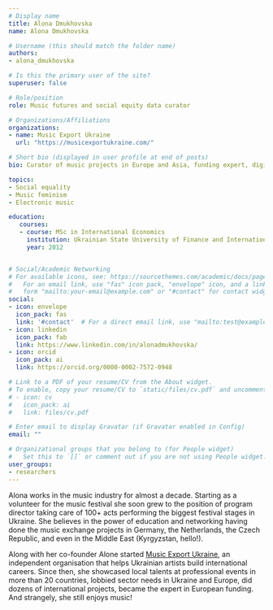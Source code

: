 ```yaml
---
# Display name
title: Alona Dmukhovska
name: Alona Dmukhovska

# Username (this should match the folder name)
authors:
- alona_dmukhovska

# Is this the primary user of the site?
superuser: false

# Role/position
role: Music futures and social equity data curator

# Organizations/Affiliations
organizations:
- name: Music Export Ukraine
  url: "https://musicexportukraine.com/"

# Short bio (displayed in user profile at end of posts)
bio: Curator of music projects in Europe and Asia, funding expert, digital enthusiast, co-founder Music Export Ukraine.

topics:
- Social equality
- Music feminism
- Electronic music

education:
   courses:
   - course: MSc in International Economics
     institution: Ukrainian State University of Finance and International Trade
     year: 2012


# Social/Academic Networking
# For available icons, see: https://sourcethemes.com/academic/docs/page-builder/#icons
#   For an email link, use "fas" icon pack, "envelope" icon, and a link in the
#   form "mailto:your-email@example.com" or "#contact" for contact widget.
social:
- icon: envelope
  icon_pack: fas
  link: '#contact'  # For a direct email link, use "mailto:test@example.org".
- icon: linkedin
  icon_pack: fab
  link: https://www.linkedin.com/in/alonadmukhovska/
- icon: orcid
  icon_pack: ai
  link: https://orcid.org/0000-0002-7572-0948

# Link to a PDF of your resume/CV from the About widget.
# To enable, copy your resume/CV to `static/files/cv.pdf` and uncomment the lines below.
# - icon: cv
#   icon_pack: ai
#   link: files/cv.pdf

# Enter email to display Gravatar (if Gravatar enabled in Config)
email: ""

# Organizational groups that you belong to (for People widget)
#   Set this to `[]` or comment out if you are not using People widget.
user_groups:
- researchers
---
```


Alona works in the music industry for almost a decade. Starting as a volunteer for the music festival she soon grew to the position of program director taking care of 100+ acts performing the biggest festival stages in Ukraine. She believes in the power of education and networking having done the music exchange projects in Germany, the Netherlands, the Czech Republic, and even in the Middle East (Kyrgyzstan, hello!). 

Along with her co-founder Alone started [Music Export Ukraine](https://musicexportukraine.com/), an independent organisation that helps Ukrainian artists build international careers. Since then, she showcased local talents at professional events in more than 20 countries, lobbied sector needs in Ukraine and Europe, did dozens of international projects, became the expert in European funding. And strangely, she still enjoys music! 
